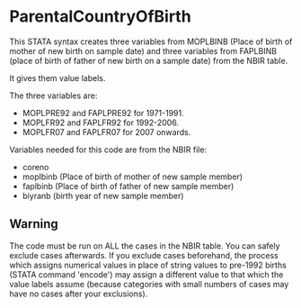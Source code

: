 # ParentalCountryOfBirth
This STATA syntax creates three variables from MOPLBINB (Place of birth of mother of new birth on sample date) and three variables from FAPLBINB (place of birth of father of new birth on a sample date) from the NBIR table.

It gives them value labels.

The three variables are:
- MOPLPRE92 and FAPLPRE92 for 1971-1991.
- MOPLFR92 and FAPLFR92 for 1992-2006.
- MOPLFR07 and FAPLFR07 for 2007 onwards.

Variables needed for this code are from the NBIR file:
- coreno
- moplbinb (Place of birth of mother of new sample member)
- faplbinb (Place of birth of father of new sample member)
- biyranb (birth year of new sample member)
	
## Warning
The code must be run on ALL the cases in the NBIR table. You can safely exclude cases afterwards. If you exclude cases beforehand, the process which assigns numerical values in place of string values to pre-1992 births (STATA command 'encode') may assign a different value to that which the value labels assume (because categories with small numbers of cases may have no cases after your exclusions).
